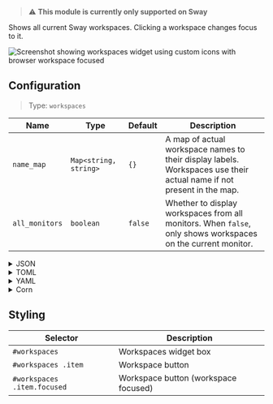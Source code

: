 > ⚠ **This module is currently only supported on Sway**

Shows all current Sway workspaces. Clicking a workspace changes focus to it.

![Screenshot showing workspaces widget using custom icons with browser workspace focused](https://user-images.githubusercontent.com/5057870/184540156-26cfe4ec-ab8d-4e0f-a883-8b641025366b.png)

## Configuration

> Type: `workspaces`

| Name           | Type                  | Default | Description                                                                                                          |
|----------------|-----------------------|---------|----------------------------------------------------------------------------------------------------------------------|
| `name_map`     | `Map<string, string>` | `{}`    | A map of actual workspace names to their display labels. Workspaces use their actual name if not present in the map. |
| `all_monitors` | `boolean`             | `false` | Whether to display workspaces from all monitors. When `false`, only shows workspaces on the current monitor.         |

<details>
<summary>JSON</summary>

```json
{
  "end": [
    {
      "type": "workspaces",
      "name_map": {
        "1": "",
        "2": "",
        "3": ""
      },
      "all_monitors": false
    }
  ]
}
```

</details>

<details>
<summary>TOML</summary>

```toml
[[end]]
type = "workspaces"
all_monitors = false

[[end.name_map]]
1 = ""
2 = ""
3 = ""

```

</details>

<details>
<summary>YAML</summary>

```yaml
end:
  - type: "workspaces"
    name_map:
      1: ""
      2: ""
      3: ""
    all_monitors: false
```

</details>

<details>
<summary>Corn</summary>

```corn
{
  end = [
    {
      type = "workspaces",
      name_map.1 = ""
      name_map.2 = ""
      name_map.3 = ""
      all_monitors = false
    }
  ]
}
```

</details>

## Styling

| Selector                    | Description                          |
|-----------------------------|--------------------------------------|
| `#workspaces`               | Workspaces widget box                |
| `#workspaces .item`         | Workspace button                     |
| `#workspaces .item.focused` | Workspace button (workspace focused) |